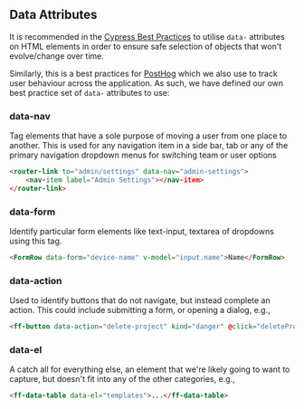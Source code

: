 ## Data Attributes

It is recommended in the [Cypress Best Practices](https://docs.cypress.io/guides/references/best-practices#Selecting-Elements) to utilise `data-` attributes on HTML elements in order to ensure safe selection of objects that won't evolve/change over time.

Similarly, this is a best practices for [PostHog](https://posthog.com/) which we also use to track user behaviour across the application. As such, we have defined our own best practice set of `data-` attributes to use:

### data-nav

Tag elements that have a sole purpose of moving a user from one place to another. This is used for any navigation item in a side bar, tab or any of the primary navigation dropdown menus for switching team or user options

```html
<router-link to="admin/settings" data-nav="admin-settings">
    <nav-item label="Admin Settings"></nav-item>
</router-link>
```

### data-form

Identify particular form elements like text-input, textarea of dropdowns using this tag.

```html
<FormRow data-form="device-name" v-model="input.name">Name</FormRow>
```

### data-action
Used to identify buttons that do not navigate, but instead complete an action. This could include submitting a form, or opening a dialog, e.g.,

```html
<ff-button data-action="delete-project" kind="danger" @click="deleteProject()"></ff-button>
```  

### data-el
A catch all for everything else, an element that we're likely going to want to capture, but doesn't fit into any of the other categories, e.g.,

```html
<ff-data-table data-el="templates">...</ff-data-table>
```